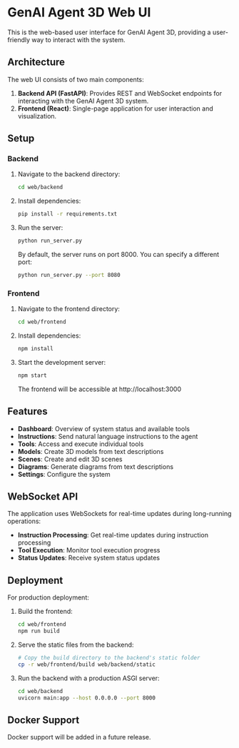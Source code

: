 # GenAI Agent 3D Web UI

This is the web-based user interface for GenAI Agent 3D, providing a user-friendly way to interact with the system.

## Architecture

The web UI consists of two main components:

1. **Backend API (FastAPI)**: Provides REST and WebSocket endpoints for interacting with the GenAI Agent 3D system.
2. **Frontend (React)**: Single-page application for user interaction and visualization.

## Setup

### Backend

1. Navigate to the backend directory:
   ```bash
   cd web/backend
   ```

2. Install dependencies:
   ```bash
   pip install -r requirements.txt
   ```

3. Run the server:
   ```bash
   python run_server.py
   ```

   By default, the server runs on port 8000. You can specify a different port:
   ```bash
   python run_server.py --port 8080
   ```

### Frontend

1. Navigate to the frontend directory:
   ```bash
   cd web/frontend
   ```

2. Install dependencies:
   ```bash
   npm install
   ```

3. Start the development server:
   ```bash
   npm start
   ```

   The frontend will be accessible at http://localhost:3000

## Features

- **Dashboard**: Overview of system status and available tools
- **Instructions**: Send natural language instructions to the agent
- **Tools**: Access and execute individual tools
- **Models**: Create 3D models from text descriptions
- **Scenes**: Create and edit 3D scenes
- **Diagrams**: Generate diagrams from text descriptions
- **Settings**: Configure the system

## WebSocket API

The application uses WebSockets for real-time updates during long-running operations:

- **Instruction Processing**: Get real-time updates during instruction processing
- **Tool Execution**: Monitor tool execution progress
- **Status Updates**: Receive system status updates

## Deployment

For production deployment:

1. Build the frontend:
   ```bash
   cd web/frontend
   npm run build
   ```

2. Serve the static files from the backend:
   ```bash
   # Copy the build directory to the backend's static folder
   cp -r web/frontend/build web/backend/static
   ```

3. Run the backend with a production ASGI server:
   ```bash
   cd web/backend
   uvicorn main:app --host 0.0.0.0 --port 8000
   ```

## Docker Support

Docker support will be added in a future release.
